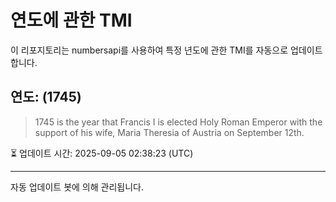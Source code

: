 
# 연도에 관한 TMI

이 리포지토리는 numbersapi를 사용하여 특정 년도에 관한 TMI를 자동으로 업데이트합니다.

## 연도: (1745)
> 1745 is the year that Francis I is elected Holy Roman Emperor with the support of his wife, Maria Theresia of Austria on September 12th.

⏳ 업데이트 시간: 2025-09-05 02:38:23 (UTC)

---
자동 업데이트 봇에 의해 관리됩니다.
